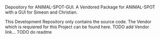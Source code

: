 Depository for ANIMAL-SPOT-GUI. A Vendored Package for ANIMAL-SPOT with a GUI for
Simeon and Christian. 

This Development Repository only contains the source code.
The Vendor which is requiered for this Project can be found here. 
TODO add Vendor link...
TODO do readme
